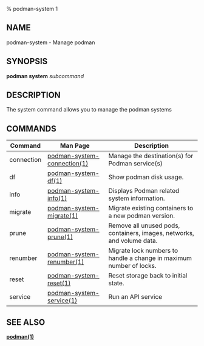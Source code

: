 % podman-system 1

## NAME
podman\-system - Manage podman

## SYNOPSIS
**podman system** *subcommand*

## DESCRIPTION
The system command allows you to manage the podman systems

## COMMANDS

| Command    | Man Page                                                     | Description                                                              |
| -------    | ------------------------------------------------------------ | ------------------------------------------------------------------------ |
| connection | [podman-system-connection(1)](podman-system-connection.1.md) | Manage the destination(s) for Podman service(s)                          |
| df         | [podman-system-df(1)](podman-system-df.1.md)                 | Show podman disk usage.                                                  |
| info       | [podman-system-info(1)](podman-info.1.md)                    | Displays Podman related system information.                              |
| migrate    | [podman-system-migrate(1)](podman-system-migrate.1.md)       | Migrate existing containers to a new podman version.                     |
| prune      | [podman-system-prune(1)](podman-system-prune.1.md)           | Remove all unused pods, containers, images, networks, and volume data.   |
| renumber   | [podman-system-renumber(1)](podman-system-renumber.1.md)     | Migrate lock numbers to handle a change in maximum number of locks.      |
| reset      | [podman-system-reset(1)](podman-system-reset.1.md)           | Reset storage back to initial state.                                     |
| service    | [podman-system-service(1)](podman-system-service.1.md)       | Run an API service                                                       |

## SEE ALSO
**[podman(1)](podman.1.md)**
